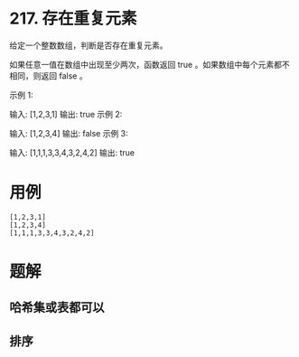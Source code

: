# 217. 存在重复元素
给定一个整数数组，判断是否存在重复元素。

如果任意一值在数组中出现至少两次，函数返回 true 。如果数组中每个元素都不相同，则返回 false 。

 

示例 1:

输入: [1,2,3,1]
输出: true
示例 2:

输入: [1,2,3,4]
输出: false
示例 3:

输入: [1,1,1,3,3,4,3,2,4,2]
输出: true

# 用例
```
[1,2,3,1]
[1,2,3,4]
[1,1,1,3,3,4,3,2,4,2]
```

# 题解

## 哈希集或表都可以

## 排序
